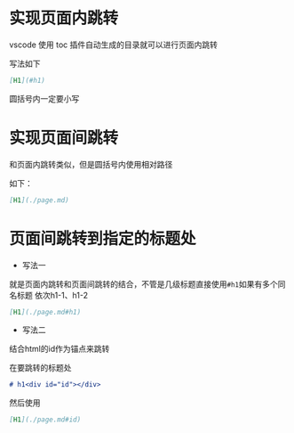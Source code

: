 # 实现页面内跳转

vscode 使用 toc 插件自动生成的目录就可以进行页面内跳转

写法如下

```markdown
[H1](#h1)
```
圆括号内一定要小写

# 实现页面间跳转

和页面内跳转类似，但是圆括号内使用相对路径

如下：

```markdown
[H1](./page.md)
```

# 页面间跳转到指定的标题处

- 写法一

就是页面内跳转和页面间跳转的结合，不管是几级标题直接使用`#h1`如果有多个同名标题 依次h1-1、h1-2

```markdown
[H1](./page.md#h1)
```

- 写法二

结合html的id作为锚点来跳转

在要跳转的标题处

```markdown
# h1<div id="id"></div>
```

然后使用

```markdown
[H1](./page.md#id)
```